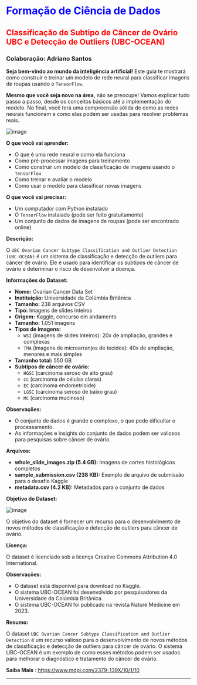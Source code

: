 # <font color=blue><strong>Formação de Ciência de Dados</strong></font>

## <font color=red><strong>Classificação de Subtipo de Câncer de Ovário UBC e Detecção de Outliers (UBC-OCEAN)</strong></font>

### <Strong>Colaboração: Adriano Santos</strong>

**Seja bem-vindo ao mundo da inteligência artificial!** Este guia te mostrará como construir e treinar um modelo de rede neural para classificar imagens de roupas usando o `TensorFlow`. 

**Mesmo que você seja novo na área,** não se preocupe! Vamos explicar tudo passo a passo, desde os conceitos básicos até a implementação do modelo. No final, você terá uma compreensão sólida de como as redes neurais funcionam e como elas podem ser usadas para resolver problemas reais.

![image](https://github.com/Adriano1976/classification-ovarian-cancer/assets/17755195/3351e1cb-e40b-4ad1-848f-3209d6bdecc9)

**O que você vai aprender:**

* O que é uma rede neural e como ela funciona
* Como pré-processar imagens para treinamento
* Como construir um modelo de classificação de imagens usando o `TensorFlow`
* Como treinar e avaliar o modelo
* Como usar o modelo para classificar novas imagens

**O que você vai precisar:**

* Um computador com Python instalado
* O `TensorFlow` instalado (pode ser feito gratuitamente)
* Um conjunto de dados de imagens de roupas (pode ser encontrado online)

**Descrição:**

O `UBC Ovarian Cancer Subtype Classification and Outlier Detection (UBC-OCEAN)` é um sistema de classificação e detecção de outliers para câncer de ovário. Ele é usado para identificar os subtipos de câncer de ovário e determinar o risco de desenvolver a doença.

**Informações do Dataset:**

* **Nome:** Ovarian Cancer Data Set
* **Instituição:** Universidade da Colúmbia Britânica
* **Tamanho:** 238 arquivos CSV
* **Tipo:** Imagens de slides inteiros
* **Origem:** Kaggle, concurso em andamento
* **Tamanho:** 1.051 imagens
* **Tipos de imagens:**
    * `WSI` (imagens de slides inteiros): 20x de ampliação, grandes e complexas
    * `TMA` (imagens de microarranjos de tecidos): 40x de ampliação, menores e mais simples
* **Tamanho total:** 550 GB
* **Subtipos de câncer de ovário:**
    * `HGSC` (carcinoma seroso de alto grau)
    * `CC` (carcinoma de células claras)
    * `EC` (carcinoma endometrioide)
    * `LGSC` (carcinoma seroso de baixo grau)
    * `MC` (carcinoma mucinoso)

**Observações:**

* O conjunto de dados é grande e complexo, o que pode dificultar o processamento.
* As informações e insights do conjunto de dados podem ser valiosos para pesquisas sobre câncer de ovário.

**Arquivos:**

* **whole_slide_images.zip (5.4 GB):** Imagens de cortes histológicos completos
* **sample_submission.csv (238 KB):** Exemplo de arquivo de submissão para o desafio Kaggle
* **metadata.csv (4.2 KB):** Metadados para o conjunto de dados

**Objetivo do Dataset:**

![image](https://github.com/Adriano1976/classification-ovarian-cancer/assets/17755195/fc84a6c8-3655-4166-b614-91c2e7f01f8e)

O objetivo do dataset é fornecer um recurso para o desenvolvimento de novos métodos de classificação e detecção de outliers para câncer de ovário.

**Licença:**

O dataset é licenciado sob a licença Creative Commons Attribution 4.0 International.

**Observações:**

* O dataset está disponível para download no Kaggle.
* O sistema UBC-OCEAN foi desenvolvido por pesquisadores da Universidade da Colúmbia Britânica.
* O sistema UBC-OCEAN foi publicado na revista Nature Medicine em 2023.

**Resumo:**

O dataset `UBC Ovarian Cancer Subtype Classification and Outlier Detection` é um recurso valioso para o desenvolvimento de novos métodos de classificação e detecção de outliers para câncer de ovário. O sistema UBC-OCEAN é um exemplo de como esses métodos podem ser usados para melhorar o diagnóstico e tratamento do câncer de ovário.

**Saiba Mais** : https://www.mdpi.com/2379-139X/10/1/10

<hr>

